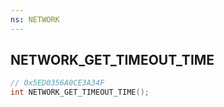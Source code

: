 ```yaml
---
ns: NETWORK
---
```

## NETWORK_GET_TIMEOUT_TIME

```c
// 0x5ED0356A0CE3A34F
int NETWORK_GET_TIMEOUT_TIME();
```

